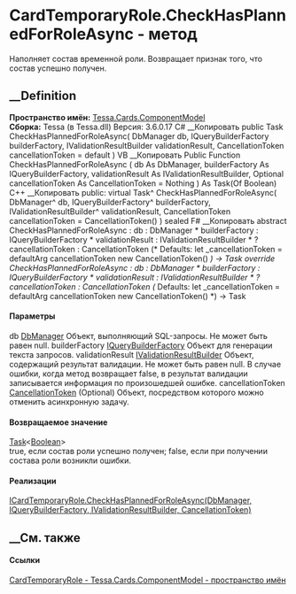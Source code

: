 # CardTemporaryRole.CheckHasPlannedForRoleAsync - метод
Наполняет состав временной роли. Возвращает признак того, что состав успешно
получен.
## __Definition
 **Пространство имён:**
[Tessa.Cards.ComponentModel](N_Tessa_Cards_ComponentModel.htm)  
 **Сборка:** Tessa (в Tessa.dll) Версия: 3.6.0.17
C# __Копировать
     public Task<bool> CheckHasPlannedForRoleAsync(
    	DbManager db,
    	IQueryBuilderFactory builderFactory,
    	IValidationResultBuilder validationResult,
    	CancellationToken cancellationToken = default
    )
VB __Копировать
     Public Function CheckHasPlannedForRoleAsync ( 
    	db As DbManager,
    	builderFactory As IQueryBuilderFactory,
    	validationResult As IValidationResultBuilder,
    	Optional cancellationToken As CancellationToken = Nothing
    ) As Task(Of Boolean)
C++ __Копировать
     public:
    virtual Task<bool>^ CheckHasPlannedForRoleAsync(
    	DbManager^ db, 
    	IQueryBuilderFactory^ builderFactory, 
    	IValidationResultBuilder^ validationResult, 
    	CancellationToken cancellationToken = CancellationToken()
    ) sealed
F# __Копировать
     abstract CheckHasPlannedForRoleAsync : 
            db : DbManager * 
            builderFactory : IQueryBuilderFactory * 
            validationResult : IValidationResultBuilder * 
            ?cancellationToken : CancellationToken 
    (* Defaults:
            let _cancellationToken = defaultArg cancellationToken new CancellationToken()
    *)
    -> Task<bool> 
    override CheckHasPlannedForRoleAsync : 
            db : DbManager * 
            builderFactory : IQueryBuilderFactory * 
            validationResult : IValidationResultBuilder * 
            ?cancellationToken : CancellationToken 
    (* Defaults:
            let _cancellationToken = defaultArg cancellationToken new CancellationToken()
    *)
    -> Task<bool> 
#### Параметры
db [DbManager](T_Tessa_Platform_Data_DbManager.htm)
     Объект, выполняющий SQL-запросы. Не может быть равен null. 
builderFactory
[IQueryBuilderFactory](T_Tessa_Platform_Data_IQueryBuilderFactory.htm)
    Объект для генерации текста запросов.
validationResult
[IValidationResultBuilder](T_Tessa_Platform_Validation_IValidationResultBuilder.htm)
     Объект, содержащий результат валидации. Не может быть равен null. В случае ошибки, когда метод возвращает false, в результат валидации записывается информация по произошедшей ошибке. 
cancellationToken
[CancellationToken](https://learn.microsoft.com/dotnet/api/system.threading.cancellationtoken)
(Optional)
    Объект, посредством которого можно отменить асинхронную задачу.
#### Возвращаемое значение
[Task](https://learn.microsoft.com/dotnet/api/system.threading.tasks.task-1)<[Boolean](https://learn.microsoft.com/dotnet/api/system.boolean)>  
true, если состав роли успешно получен; false, если при получении состава роли
возникли ошибки.
#### Реализации
[ICardTemporaryRole.CheckHasPlannedForRoleAsync(DbManager,
IQueryBuilderFactory, IValidationResultBuilder,
CancellationToken)](M_Tessa_Cards_ComponentModel_ICardTemporaryRole_CheckHasPlannedForRoleAsync.htm)  
##  __См. также
#### Ссылки
[CardTemporaryRole - ](T_Tessa_Cards_ComponentModel_CardTemporaryRole.htm)
[Tessa.Cards.ComponentModel - пространство
имён](N_Tessa_Cards_ComponentModel.htm)
